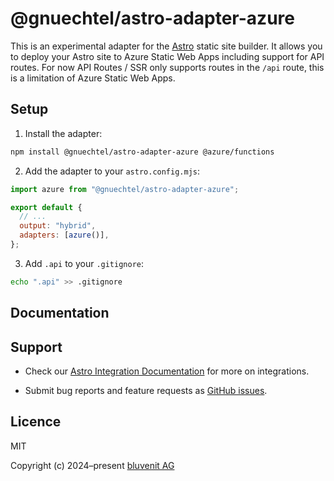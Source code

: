 # @gnuechtel/astro-adapter-azure

This is an experimental adapter for the [Astro](https://astro.build) static site builder. It allows you to deploy your Astro site to Azure Static Web Apps including support for API routes. For now API Routes / SSR only supports routes in the `/api` route, this is a limitation of Azure Static Web Apps.

## Setup

1. Install the adapter:

```bash
npm install @gnuechtel/astro-adapter-azure @azure/functions
```

2. Add the adapter to your `astro.config.mjs`:

```javascript
import azure from "@gnuechtel/astro-adapter-azure";

export default {
  // ...
  output: "hybrid",
  adapters: [azure()],
};
```

3. Add `.api` to your `.gitignore`:

```bash
echo ".api" >> .gitignore
```

## Documentation

## Support

- Check our [Astro Integration Documentation][astro-integration] for more on integrations.

- Submit bug reports and feature requests as [GitHub issues][issues].

## Licence

MIT

Copyright (c) 2024–present [bluvenit AG](bluvenit)

[bluvenit]: https://www.bluvenit.de/
[issues]: https://github.com/bluvenit/astro-adapter-azure/issues
[astro-integration]: https://docs.astro.build/en/guides/integrations-guide/
